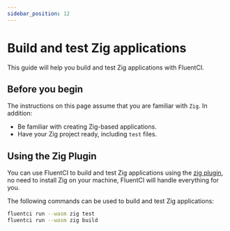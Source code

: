 ```yaml
---
sidebar_position: 12
---
```


# Build and test Zig applications

This guide will help you build and test Zig applications with FluentCI.

## Before you begin

The instructions on this page assume that you are familiar with `Zig`. In addition:

- Be familiar with creating Zig-based applications.
- Have your Zig project ready, including `test` files.

## Using the Zig Plugin

You can use FluentCI to build and test Zig applications using the [zig plugin](https://github.com/fluent-ci-templates/zig-pipeline), no need to install Zig on your machine, FluentCI will handle everything for you.

The following commands can be used to build and test Zig applications:

```bash
fluentci run --wasm zig test
fluentci run --wasm zig build
```
